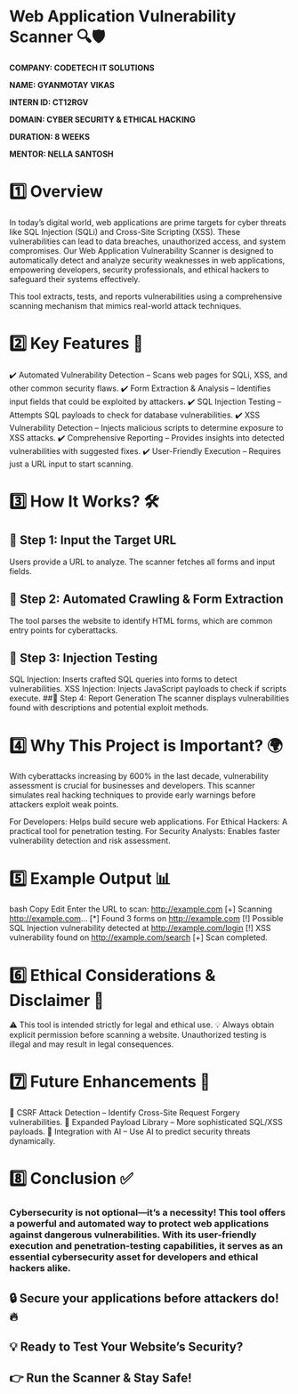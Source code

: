 # **Web Application Vulnerability Scanner 🔍🛡️**

**COMPANY: CODETECH IT SOLUTIONS**

**NAME: GYANMOTAY VIKAS**

**INTERN ID: CT12RGV**

**DOMAIN: CYBER SECURITY & ETHICAL HACKING**

**DURATION: 8 WEEKS**

**MENTOR: NELLA SANTOSH**

# **1️⃣ Overview**
In today’s digital world, web applications are prime targets for cyber threats like SQL Injection (SQLi) and Cross-Site Scripting (XSS). These vulnerabilities can lead to data breaches, unauthorized access, and system compromises. Our Web Application Vulnerability Scanner is designed to automatically detect and analyze security weaknesses in web applications, empowering developers, security professionals, and ethical hackers to safeguard their systems effectively.

This tool extracts, tests, and reports vulnerabilities using a comprehensive scanning mechanism that mimics real-world attack techniques.

# **2️⃣ Key Features 🚀**
✔️ Automated Vulnerability Detection – Scans web pages for SQLi, XSS, and other common security flaws.
✔️ Form Extraction & Analysis – Identifies input fields that could be exploited by attackers.
✔️ SQL Injection Testing – Attempts SQL payloads to check for database vulnerabilities.
✔️ XSS Vulnerability Detection – Injects malicious scripts to determine exposure to XSS attacks.
✔️ Comprehensive Reporting – Provides insights into detected vulnerabilities with suggested fixes.
✔️ User-Friendly Execution – Requires just a URL input to start scanning.

# **3️⃣ How It Works? 🛠️**
## 🔹 Step 1: Input the Target URL
Users provide a URL to analyze. The scanner fetches all forms and input fields.

## 🔹 Step 2: Automated Crawling & Form Extraction
The tool parses the website to identify HTML forms, which are common entry points for cyberattacks.

## 🔹 Step 3: Injection Testing

SQL Injection: Inserts crafted SQL queries into forms to detect vulnerabilities.
XSS Injection: Injects JavaScript payloads to check if scripts execute.
##🔹 Step 4: Report Generation
The scanner displays vulnerabilities found with descriptions and potential exploit methods.

# **4️⃣ Why This Project is Important? 🌍**
With cyberattacks increasing by 600% in the last decade, vulnerability assessment is crucial for businesses and developers. This scanner simulates real hacking techniques to provide early warnings before attackers exploit weak points.

For Developers: Helps build secure web applications.
For Ethical Hackers: A practical tool for penetration testing.
For Security Analysts: Enables faster vulnerability detection and risk assessment.
# **5️⃣ Example Output 📊**
bash
Copy
Edit
Enter the URL to scan: http://example.com
[+] Scanning http://example.com...
[*] Found 3 forms on http://example.com
[!] Possible SQL Injection vulnerability detected at http://example.com/login
[!] XSS vulnerability found on http://example.com/search
[+] Scan completed.

# **6️⃣ Ethical Considerations & Disclaimer 🚨**
⚠️ This tool is intended strictly for legal and ethical use.
💡 Always obtain explicit permission before scanning a website. Unauthorized testing is illegal and may result in legal consequences.

# **7️⃣ Future Enhancements 🚀**
🔹 CSRF Attack Detection – Identify Cross-Site Request Forgery vulnerabilities.
🔹 Expanded Payload Library – More sophisticated SQL/XSS payloads.
🔹 Integration with AI – Use AI to predict security threats dynamically.

# **8️⃣ Conclusion ✅**
### Cybersecurity is not optional—it’s a necessity! This tool offers a powerful and automated way to protect web applications against dangerous vulnerabilities. With its user-friendly execution and penetration-testing capabilities, it serves as an essential cybersecurity asset for developers and ethical hackers alike.

## 🔒 Secure your applications before attackers do! 🔥

## 💡 Ready to Test Your Website’s Security?
## 👉 Run the Scanner & Stay Safe!
